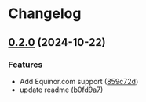 # Changelog

## [0.2.0](https://github.com/equinor/radix-ingress-default-backend/compare/v0.1.0...v0.2.0) (2024-10-22)


### Features

* Add Equinor.com support ([859c72d](https://github.com/equinor/radix-ingress-default-backend/commit/859c72d40e0e2214a54195d02dc5172ab26d9b83))
* update readme ([b0fd9a7](https://github.com/equinor/radix-ingress-default-backend/commit/b0fd9a7a909ab04716173306128f6ba51c88b320))

